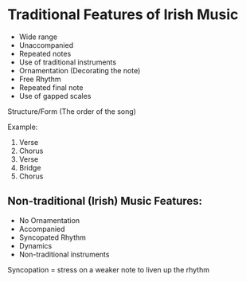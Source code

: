 # Traditional Features of Irish Music

- Wide range
- Unaccompanied
- Repeated notes
- Use of traditional instruments
- Ornamentation (Decorating the note)
- Free Rhythm
- Repeated final note
- Use of gapped scales

Structure/Form (The order of the song)

Example:

1. Verse
2. Chorus
3. Verse
4. Bridge
5. Chorus

## Non-traditional (Irish) Music Features:

- No Ornamentation
- Accompanied
- Syncopated Rhythm
- Dynamics
- Non-traditional instruments

Syncopation = stress on a weaker note to liven up the rhythm